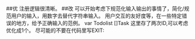 ##优
注册逻辑很清晰。
##改
可以开始考虑下规范化输入输出的事情了，简化/规范用户的输入，用数字去替代字符串输入。
用户交互的友好度等，在一些特定错误的地方，给予正确输入的范例。
var Todolist []Task 这里存了两次ID,可以考虑优化成1个。
尽可能的不要在代码里写EXIT: